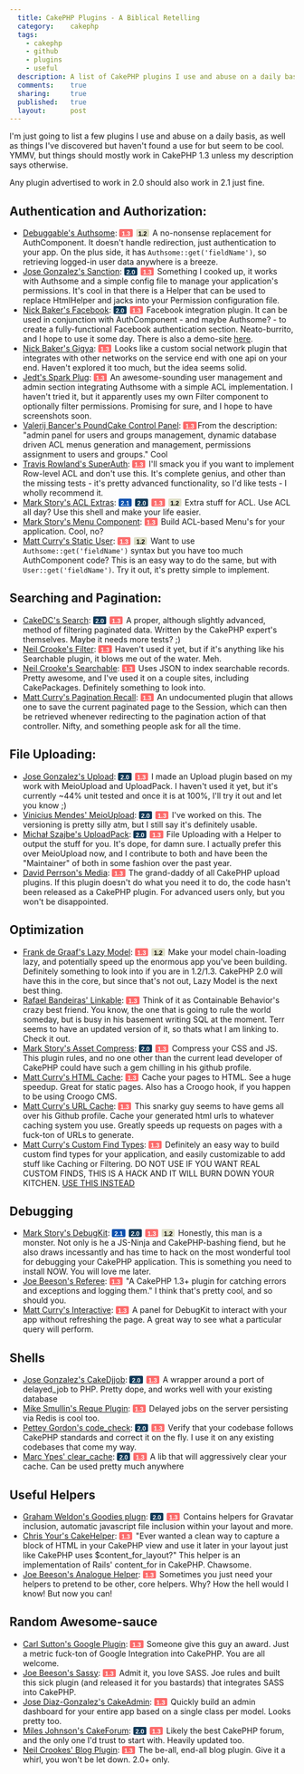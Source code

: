 ```yaml
---
  title: CakePHP Plugins - A Biblical Retelling
  category:    cakephp
  tags:
    - cakephp
    - github
    - plugins
    - useful
  description: A list of CakePHP plugins I use and abuse on a daily basis, as well as things I've discovered but haven't found a use for but seem to be cool.
  comments:    true
  sharing:     true
  published:   true
  layout:      post
---
```


I'm just going to list a few plugins I use and abuse on a daily basis, as well as things I've discovered but haven't found a use for but seem to be cool. YMMV, but things should mostly work in CakePHP 1.3 unless my description says otherwise.

Any plugin advertised to work in 2.0 should also work in 2.1 just fine.

## Authentication and Authorization:

- [Debuggable's Authsome](https://github.com/felixge/cakephp-authsome): <a href="https://github.com/felixge/cakephp-authsome" class="cake-version version-13">1.3</a> <a href="https://github.com/felixge/cakephp-authsome" class="cake-version version-12">1.2</a> A no-nonsense replacement for AuthComponent. It doesn't handle redirection, just authentication to your app. On the plus side, it has `Authsome::get('fieldName')`, so retrieving logged-in user data anywhere is a breeze.
- [Jose Gonzalez's Sanction](https://github.com/josegonzalez/sanction): <a href="https://github.com/josegonzalez/sanction/tree/2.0" class="cake-version version-20">2.0</a> <a href="https://github.com/josegonzalez/sanction" class="cake-version version-13">1.3</a> Something I cooked up, it works with Authsome and a simple config file to manage your application's permissions. It's cool in that there is a Helper that can be used to replace HtmlHelper and jacks into your Permission configuration file.
- [Nick Baker's Facebook](https://github.com/webtechnick/CakePHP-Facebook-Plugin): <a href="https://github.com/webtechnick/CakePHP-Facebook-Plugin/tree/cakephp2.0" class="cake-version version-20">2.0</a> <a href="https://github.com/webtechnick/CakePHP-Facebook-Plugin" class="cake-version version-13">1.3</a> Facebook integration plugin. It can be used in conjunction with AuthComponent - and maybe Authsome? - to create a fully-functional Facebook authentication section. Neato-burrito, and I hope to use it some day. There is also a demo-site [here](http://facebook.webtechnick.com/).
- [Nick Baker's Gigya](https://github.com/webtechnick/CakePHP-Gigya-Plugin): <a href="https://github.com/webtechnick/CakePHP-Gigya-Plugin" class="cake-version version-13">1.3</a> Looks like a custom social network plugin that integrates with other networks on the service end with one api on your end. Haven't explored it too much, but the idea seems solid.
- [Jedt's Spark Plug](https://github.com/jedt/spark_plug): <a href="https://github.com/jedt/spark_plug" class="cake-version version-13">1.3</a> An awesome-sounding user management and admin section integrating Authsome with a simple ACL implementation. I haven't tried it, but it apparently uses my own Filter component to optionally filter permissions. Promising for sure, and I hope to have screenshots soon.
- [Valerij Bancer's PoundCake Control Panel](http://sourceforge.net/projects/bancer/): <a href="http://sourceforge.net/projects/bancer/" class="cake-version version-13">1.3</a>From the description: "admin panel for users and groups management, dynamic database driven ACL menus generation and management, permissions assignment to users and groups."  Cool
- [Travis Rowland's SuperAuth](https://github.com/Theaxiom/SuperAuth): <a href="https://github.com/Theaxiom/SuperAuth" class="cake-version version-13">1.3</a> I'll smack you if you want to implement Row-level ACL and don't use this. It's complete genius, and other than the missing tests - it's pretty advanced functionality, so I'd like tests - I wholly recommend it.
- [Mark Story's ACL Extras](https://github.com/markstory/acl_extras): <a href="https://github.com/markstory/acl_extras" class="cake-version version-21">2.1</a> <a href="https://github.com/markstory/acl_extras/tree/2.0" class="cake-version version-20">2.0</a> <a href="https://github.com/markstory/acl_extras/tree/1.3" class="cake-version version-13">1.3</a> <a href="https://github.com/markstory/acl_extras/tree/1.0" class="cake-version version-12">1.2</a> Extra stuff for ACL. Use ACL all day? Use this shell and make your life easier.
- [Mark Story's Menu Component](https://github.com/markstory/cakephp_menu_component): <a href="https://github.com/markstory/cakephp_menu_component" class="cake-version version-13">1.3</a> Build ACL-based Menu's for your application. Cool, no?
- [Matt Curry's Static User](https://github.com/mcurry/cakephp_static_user): <a href="https://github.com/mcurry/cakephp_static_user" class="cake-version version-13">1.3</a> <a href="https://github.com/mcurry/cakephp_static_user" class="cake-version version-12">1.2</a> Want to use `Authsome::get('fieldName')` syntax but you have too much AuthComponent code? This is an easy way to do the same, but with `User::get('fieldName')`. Try it out, it's pretty simple to implement.

## Searching and Pagination:

- [CakeDC's Search](https://github.com/CakeDC/Search): <a href="https://github.com/CakeDC/search/tree/2.0" class="cake-version version-20">2.0</a> <a href="https://github.com/CakeDC/search/tree/1.3" class="cake-version version-13">1.3</a> A proper, although slightly advanced, method of filtering paginated data. Written by the CakePHP expert's themselves. Maybe it needs more tests? ;)
- [Neil Crooke's Filter](https://github.com/neilcrookes/filter): <a href="https://github.com/neilcrookes/filter" class="cake-version version-13">1.3</a> Haven't used it yet, but if it's anything like his Searchable plugin, it blows me out of the water. Meh.
- [Neil Crooke's Searchable](https://github.com/neilcrookes/searchable): <a href="https://github.com/neilcrookes/searchable" class="cake-version version-13">1.3</a> Uses JSON to index searchable records. Pretty awesome, and I've used it on a couple sites, including CakePackages. Definitely something to look into.
- [Matt Curry's Pagination Recall](https://github.com/mcurry/pagination_recall): <a href="https://github.com/mcurry/pagination_recall" class="cake-version version-13">1.3</a> An undocumented plugin that allows one to save the current paginated page to the Session, which can then be retrieved whenever redirecting to the pagination action of that controller. Nifty, and something people ask for all the time.

## File Uploading:

- [Jose Gonzalez's Upload](https://github.com/josegonzalez/upload): <a href="https://github.com/josegonzalez/upload/tree/2.0" class="cake-version version-20">2.0</a> <a href="https://github.com/josegonzalez/upload" class="cake-version version-13">1.3</a> I made an Upload plugin based on my work with MeioUpload and UploadPack. I haven't used it yet, but it's currently ~44% unit tested and once it is at 100%, I'll try it out and let you know ;)
- [Vinicius Mendes' MeioUpload](https://github.com/jrbasso/MeioUpload): <a href="https://github.com/jrbasso/MeioUpload" class="cake-version version-20">2.0</a> <a href="https://github.com/jrbasso/MeioUpload/tree/3.0" class="cake-version version-13">1.3</a> I've worked on this. The versioning is pretty silly atm, but I still say it's definitely usable.
- [Michał Szajbe's UploadPack](https://github.com/szajbus/uploadpack): <a href="https://github.com/szajbus/uploadpack" class="cake-version version-20">2.0</a> <a href="https://github.com/szajbus/uploadpack/tree/ee60f66fe7e09ad313fddd9c9ca168ea744c92aa" class="cake-version version-13">1.3</a> File Uploading with a Helper to output the stuff for you. It's dope, for damn sure. I actually prefer this over MeioUpload now, and I contribute to both and have been the "Maintainer" of both in some fashion over the past year.
- [David Perrson's Media](https://github.com/davidpersson/media): <a href="https://github.com/davidpersson/media" class="cake-version version-13">1.3</a> The grand-daddy of all CakePHP upload plugins. If this plugin doesn't do what you need it to do, the code hasn't been released as a CakePHP plugin. For advanced users only, but you won't be disappointed.

## Optimization

- [Frank de Graaf's Lazy Model](https://github.com/Phally/lazy_model): <a href="https://github.com/Phally/lazy_model" class="cake-version version-13">1.3</a> <a href="https://github.com/Phally/lazy_model" class="cake-version version-12">1.2</a> Make your model chain-loading lazy, and potentially speed up the enormous app you've been building. Definitely something to look into if you are in 1.2/1.3. CakePHP 2.0 will have this in the core, but since that's not out, Lazy Model is the next best thing.
- [Rafael Bandeiras' Linkable](https://github.com/Terr/linkable): <a href="https://github.com/Terr/linkable" class="cake-version version-13">1.3</a> Think of it as Containable Behavior's crazy best friend. You know, the one that is going to rule the world someday, but is busy in his basement writing SQL at the moment. Terr seems to have an updated version of it, so thats what I am linking to. Check it out.
- [Mark Story's Asset Compress](https://github.com/markstory/asset_compress): <a href="https://github.com/markstory/asset_compress" class="cake-version version-20">2.0</a> <a href="https://github.com/markstory/asset_compress/tree/1.3" class="cake-version version-13">1.3</a> Compress your CSS and JS. This plugin rules, and no one other than the current lead developer of CakePHP could have such a gem chilling in his github profile.
- [Matt Curry's HTML Cache](https://github.com/mcurry/html_cache): <a href="https://github.com/mcurry/html_cache" class="cake-version version-13">1.3</a> Cache your pages to HTML. See a huge speedup. Great for static pages. Also has a Croogo hook, if you happen to be using Croogo CMS.
- [Matt Curry's URL Cache](https://github.com/mcurry/url_cache): <a href="https://github.com/mcurry/url_cache" class="cake-version version-13">1.3</a> This snarky guy seems to have gems all over his Github profile. Cache your generated html urls to whatever caching system you use. Greatly speeds up requests on pages with a fuck-ton of URLs to generate.
- [Matt Curry's Custom Find Types](https://github.com/mcurry/find): <a href="https://github.com/mcurry/find" class="cake-version version-13">1.3</a> Definitely an easy way to build custom find types for your application, and easily customizable to add stuff like Caching or Filtering. DO NOT USE IF YOU WANT REAL CUSTOM FINDS, THIS IS A HACK AND IT WILL BURN DOWN YOUR KITCHEN. [USE THIS INSTEAD](https://github.com/josegonzalez/documentation/blob/master/03-good-cake/01-models.textile)

## Debugging

- [Mark Story's DebugKit](https://github.com/cakephp/debug_kit): <a href="https://github.com/cakephp/debug_kit" class="cake-version version-21">2.1</a> <a href="https://github.com/cakephp/debug_kit/tree/0b21dae47edef4a17d41f74fa72d2ed9c734b7c4" class="cake-version version-20">2.0</a> <a href="https://github.com/cakephp/debug_kit/tree/1.3" class="cake-version version-13">1.3</a> <a href="https://github.com/cakephp/debug_kit/tree/1.2" class="cake-version version-12">1.2</a> Honestly, this man is a monster. Not only is he a JS-Ninja and CakePHP-bashing fiend, but he also draws incessantly and has time to hack on the most wonderful tool for debugging your CakePHP application. This is something you need to install NOW. You will love me later.
- [Joe Beeson's Referee](https://github.com/joebeeson/referee): <a href="https://github.com/joebeeson/referee" class="cake-version version-13">1.3</a> "A CakePHP 1.3+ plugin for catching errors and exceptions and logging them." I think that's pretty cool, and so should you.
- [Matt Curry's Interactive](https://github.com/mcurry/interactive): <a href="https://github.com/mcurry/interactive" class="cake-version version-13">1.3</a> A panel for DebugKit to interact with your app without refreshing the page. A great way to see what a particular query will perform.

## Shells

- [Jose Gonzalez's CakeDjjob](https://github.com/josegonzalez/cake_djjob): <a href="https://github.com/josegonzalez/cake_djjob/tree/2.0" class="cake-version version-20">2.0</a> <a href="https://github.com/josegonzalez/cake_djjob" class="cake-version version-13">1.3</a> A wrapper around a port of delayed_job to PHP. Pretty dope, and works well with your existing database
- [Mike Smullin's Reque Plugin](https://github.com/mikesmullin/CakePHP-PHP-Resque-Plugin): <a href="https://github.com/mikesmullin/CakePHP-PHP-Resque-Plugin" class="cake-version version-13">1.3</a> Delayed jobs on the server persisting via Redis is cool too.
- [Pettey Gordon's code_check](https://github.com/petteyg/code_check): <a href="https://github.com/petteyg/code_check" class="cake-version version-20">2.0</a> <a href="https://github.com/petteyg/code_check/tree/1.x" class="cake-version version-13">1.3</a> Verify that your codebase follows CakePHP standards and correct it on the fly. I use it on any existing codebases that come my way.
- [Marc Ypes' clear_cache](https://github.com/ceeram/clear_cache): <a href="https://github.com/ceeram/clear_cache" class="cake-version version-20">2.0</a> <a href="https://github.com/ceeram/clear_cache/tree/1.3" class="cake-version version-13">1.3</a> A lib that will aggressively clear your cache. Can be used pretty much anywhere

## Useful Helpers

- [Graham Weldon's Goodies plugn](https://github.com/predominant/goodies): <a href="https://github.com/predominant/goodies" class="cake-version version-20">2.0</a> <a href="https://github.com/predominant/goodies/tree/1.3" class="cake-version version-13">1.3</a> Contains helpers for Gravatar inclusion, automatic javascript file inclusion within your layout and more.
- [Chris Your's CakeHelper](http://snipt.net/chrisyour/cakephp-content_for-capture-html-block-for-layout/): <a href="http://snipt.net/chrisyour/cakephp-content_for-capture-html-block-for-layout/" class="cake-version version-13">1.3</a> "Ever wanted a clean way to capture a block of HTML in your CakePHP view and use it later in your layout just like CakePHP uses $content_for_layout?" This helper is an implementation of Rails' content_for in CakePHP. Chawsome.
- [Joe Beeson's Analogue Helper](https://github.com/joebeeson/analogue): <a href="https://github.com/joebeeson/analogue" class="cake-version version-13">1.3</a> Sometimes you just need your helpers to pretend to be other, core helpers. Why? How the hell would I know! But now you can!

## Random Awesome-sauce

- [Carl Sutton's Google Plugin](https://github.com/dogmatic69/cakephp_google_plugin): <a href="https://github.com/dogmatic69/cakephp_google_plugin" class="cake-version version-13">1.3</a> Someone give this guy an award. Just a metric fuck-ton of Google Integration into CakePHP. You are all welcome.
- [Joe Beeson's Sassy](https://github.com/joebeeson/sassy): <a href="https://github.com/joebeeson/sassy" class="cake-version version-13">1.3</a> Admit it, you love SASS. Joe rules and built this sick plugin (and released it for you bastards) that integrates SASS into CakePHP.
- [Jose Diaz-Gonzalez's CakeAdmin](https://github.com/josegonzalez/cake_admin): <a href="https://github.com/josegonzalez/cake_admin" class="cake-version version-13">1.3</a> Quickly build an admin dashboard for your entire app based on a single class per model. Looks pretty too.
- [Miles Johnson's CakeForum](https://github.com/milesj/cake-forum): <a href="https://github.com/milesj/cake-forum" class="cake-version version-20">2.0</a> <a href="https://github.com/milesj/cake-forum/tree/2.x" class="cake-version version-13">1.3</a> Likely the best CakePHP forum, and the only one I'd trust to start with. Heavily updated too.
- [Neil Crookes' Blog Plugin](https://github.com/neilcrookes/CakePHP-Blog-Plugin): <a href="https://github.com/neilcrookes/CakePHP-Blog-Plugin" class="cake-version version-13">1.3</a> The be-all, end-all blog plugin. Give it a whirl, you won't be  let down. 2.0+ only.

<style>
.cake-version {
  border-radius: 2px;
  display: inline-block;
  font-family: Helvetica, arial, freesans, clean, sans-serif;
  font-size: 11px;
  font-weight: bold;
  padding: 2px 4px 0px 4px;
  margin-right: 2px;
  text-decoration: none;
}
.cake-version.version-21 {
  background-color: #0951AF;
}
.cake-version.version-20 {
  background-color: #0F3957;
}
.cake-version.version-13 {
  background-color: #FB6C6C;
}
.cake-version.version-12 {
  background-color: #DDDEC6;
  color: #000;
}
a.cake-version {
  color: #fff;
}
</style>
